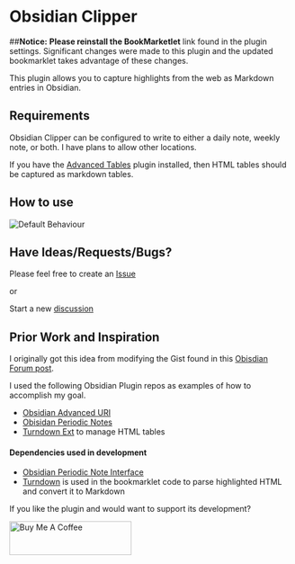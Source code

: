 # Obsidian Clipper

##**Notice:**
**Please reinstall the BookMarketlet** link found in the plugin settings. Significant changes were made to this plugin and the updated bookmarklet takes advantage of these changes.

This plugin allows you to capture highlights from the web as Markdown entries in Obsidian.

## Requirements

Obsidian Clipper can be configured to write to either a daily note, weekly note, or both. I have plans to allow other locations.

If you have the [Advanced Tables]() plugin installed, then HTML tables should be captured as markdown tables.

## How to use

![Default Behaviour](./gifs/default.gif)

## Have Ideas/Requests/Bugs?

Please feel free to create an [Issue](https://github.com/jgchristopher/obsidian-clipper/issues/new/choose)

or

Start a new [discussion](https://github.com/jgchristopher/obsidian-clipper/discussions/new)

## Prior Work and Inspiration

I originally got this idea from modifying the Gist found in this [Obisdian Forum post](https://forum.obsidian.md/t/obsidian-web-clipper-bookmarklet-with-full-markdown-support-for-images-headings-and-code-blocks/22068).

I used the following Obsidian Plugin repos as examples of how to accomplish my goal.

- [Obsidian Advanced URI](https://github.com/Vinzent03/obsidian-advanced-uri)
- [Obisidan Periodic Notes](https://github.com/liamcain/obsidian-periodic-notes)
- [Turndown Ext](https://github.com/jtreml/turndown) to manage HTML tables

#### Dependencies used in development

- [Obsidian Periodic Note Interface](https://github.com/liamcain/obsidian-daily-notes-interface)
- [Turndown](https://github.com/mixmark-io/turndown) is used in the bookmarklet code to parse highlighted HTML and convert it to Markdown

If you like the plugin and would want to support its development?

<a href="https://www.buymeacoffee.com/jgchristopher" target="_blank"><img src="https://cdn.buymeacoffee.com/buttons/v2/default-violet.png" alt="Buy Me A Coffee" style="height: 60px !important;width: 217px !important;" ></a>
